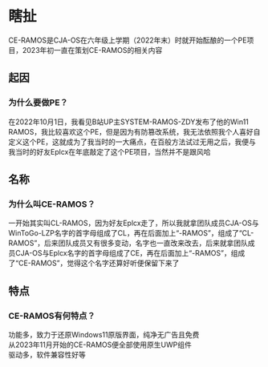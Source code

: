 # 瞎扯
CE-RAMOS是CJA-OS在六年级上学期（2022年末）时就开始酝酿的一个PE项目，2023年初一直在策划CE-RAMOS的相关内容
## 起因
### 为什么要做PE？
在2022年10月1日，我看见B站UP主SYSTEM-RAMOS-ZDY发布了他的Win11 RAMOS，我比较喜欢这个PE，但是因为有防篡改系统，我无法依照我个人喜好自定义这个PE，这就成为了我当时的一大痛点，在百般方法试过无用之后，我便与我当时的好友Eplcx在年底敲定了这个PE项目，当然并不是跟风哈
## 名称
### 为什么叫CE-RAMOS？
一开始其实叫CL-RAMOS，因为好友Eplcx走了，所以我就拿团队成员CJA-OS与WinToGo-LZP名字的首字母组成了CL，再在后面加上“-RAMOS”，组成了“CL-RAMOS”，后来团队成员又有很多变动，名字也一直改来改去，后来就拿团队成员CJA-OS与Eplcx名字的首字母组成了CE，再在后面加上“-RAMOS”，组成了“CE-RAMOS”，觉得这个名字还算好听便保留下来了
## 特点
### CE-RAMOS有何特点？
功能多，致力于还原Windows11原版界面，纯净无广告且免费<br>
从2023年11月开始的CE-RAMOS便全部使用原生UWP组件<br>
驱动多，软件兼容性好等<br>